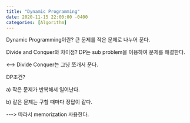 ```yaml
---
title: "Dynamic Programming"
date: 2020-11-15 22:00:00 -0400
categories: [Algorithm]
---
```


Dynamic Programming이란? 큰 문제를 작은 문제로 나누어 푼다. 


Divide and Conquer와 차이점? DP는 sub problem을 이용하여 문제를 해결한다. 

<--> Divide Conquer는 그냥 쪼개서 푼다. 


DP조건?

  a) 작은 문제가 반복해서 일어난다. 

  b) 같은 문제는 구할 때마다 정답이 같다. 
  
  ---> 따라서 memorization 사용한다. 
